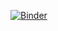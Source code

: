 [![Binder](https://mybinder.org/badge_logo.svg)](https://mybinder.org/v2/gh/maxstreese/r-collapsible-axis-chart/main?urlpath=lab)
